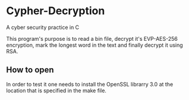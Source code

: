 # Cypher-Decryption
A cyber security practice in C

This program's purpose is to read a bin file, decrypt it's EVP-AES-256 encryption, mark the longest word in the text and finally decrypt it using RSA.

## How to open
In order to test it one needs to install the OpenSSL librarry 3.0 at the location that is specified in the make file. 
